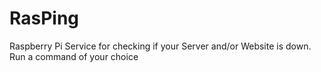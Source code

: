# RasPing
Raspberry Pi Service for checking if your Server and/or Website is down. Run a command of your choice
